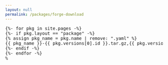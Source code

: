 ```yaml
---
layout: null
permalink: /packages/forge-download
---
```

<pre>
{%- for pkg in site.pages -%}
{%- if pkg.layout == "package" -%}
{% assign pkg_name = pkg.name | remove: ".yaml" %}
{{ pkg_name }}-{{ pkg.versions[0].id }}.tar.gz,{{ pkg.versions[0].url }}
{%- endif -%}
{%- endfor -%}
%</pre>
